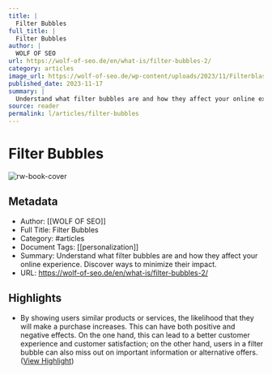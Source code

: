 ```yaml
---
title: |
  Filter Bubbles
full_title: |
  Filter Bubbles
author: |
  WOLF OF SEO
url: https://wolf-of-seo.de/en/what-is/filter-bubbles-2/
category: articles
image_url: https://wolf-of-seo.de/wp-content/uploads/2023/11/Filterblasen.png
published_date: 2023-11-17
summary: |
  Understand what filter bubbles are and how they affect your online experience. Discover ways to minimize their impact.
source: reader
permalink: l/articles/filter-bubbles
---
```

# Filter Bubbles

![rw-book-cover](https://wolf-of-seo.de/wp-content/uploads/2023/11/Filterblasen.png)

## Metadata
- Author: [[WOLF OF SEO]]
- Full Title: Filter Bubbles
- Category: #articles
- Document Tags: [[personalization]] 
- Summary: Understand what filter bubbles are and how they affect your online experience. Discover ways to minimize their impact.
- URL: https://wolf-of-seo.de/en/what-is/filter-bubbles-2/

## Highlights
- By showing users similar products or services, the likelihood that they will make a purchase increases. This can have both positive and negative effects. On the one hand, this can lead to a better customer experience and customer satisfaction; on the other hand, users in a filter bubble can also miss out on important information or alternative offers. ([View Highlight](https://read.readwise.io/read/01hzs3d6fmb72q728rqkbv8chm))



